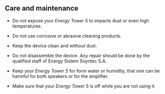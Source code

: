 ## Care and maintenance

* Do not expose your *Energy Tower 5* to impacts dust or even high temperatures.

* Do not use corrosive or abrasive cleaning products.

* Keep the device clean and without dust.

* Do not disassemble the device. Any repair should be done by the qualified staff of Energy Sistem Soyntec S.A.

* Keep your *Energy Tower 5* for form water or humidity, that one can be harmful for both speakers or for the amplifier.

* Make sure that your *Energy Tower 5* is off while you are not using it.
